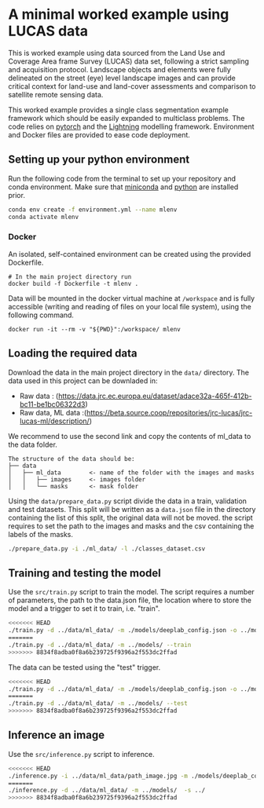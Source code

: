 # A minimal worked example using LUCAS data

This is worked example using data sourced from the Land Use and Coverage Area frame Survey (LUCAS) data set, following a strict sampling and acquisition protocol. Landscape objects and elements were fully delineated on the street (eye) level landscape images and can provide critical context for land-use and land-cover assessments and comparison to satellite remote sensing data.

This worked example provides a single class segmentation example framework which should be easily expanded to multiclass problems. The code relies on [pytorch](https://pytorch.org/) and the [Lightning](https://lightning.ai/docs/pytorch/stable/) modelling framework. Environment and Docker files are provided to ease code deployment.

## Setting up your python environment

Run the following code from the terminal to set up your repository and conda environment. 
Make sure that [miniconda](https://docs.conda.io/projects/miniconda/en/latest/miniconda-install.html) 
and [python](https://wiki.python.org/moin/BeginnersGuide/Download) are installed prior. 

```bash
conda env create -f environment.yml --name mlenv
conda activate mlenv
```

### Docker

An isolated, self-contained environment can be created using the provided Dockerfile.

```
# In the main project directory run
docker build -f Dockerfile -t mlenv .
```

Data will be mounted in the docker virtual machine at `/workspace` and is fully accessible (writing and reading of files on your local file system), using the following command.

```
docker run -it --rm -v "${PWD}":/workspace/ mlenv
```

## Loading the required data

Download the data in the main project directory in the `data/` directory. 
The data used in this project can be downladed in:

- Raw data : (https://data.jrc.ec.europa.eu/dataset/adace32a-465f-412b-bc11-be1bc06322d3)
- Raw data, ML data :(https://beta.source.coop/repositories/jrc-lucas/jrc-lucas-ml/description/)

We recommend to use the second link and copy the contents of ml_data to the data folder.

```
The structure of the data should be:
├── data                
│   ├── ml_data        <- name of the folder with the images and masks
│   │   ├── images     <- images folder
│   │   └── masks      <- mask folder
```

Using the `data/prepare_data.py` script divide the data in a train, validation and test datasets. This split will be written as a `data.json` file in the directory containing the list of this split, the original data will not be moved. the script requires to set the path to the images and masks and the csv containing the labels of the masks.

```bash
./prepare_data.py -i ./ml_data/ -l ./classes_dataset.csv
```

## Training and testing the model

Use the `src/train.py` script to train the model. The script requires a number of parameters, the path to the data.json file, the location where to store the model and a trigger to set it to train, i.e. "train".

```bash
<<<<<<< HEAD
./train.py -d ../data/ml_data/ -m ./models/deeplab_config.json -o ../models/ --train
=======
./train.py -d ../data/ml_data/ -m ../models/ --train
>>>>>>> 8834f8adba0f8a6b239725f9396a2f553dc2ffad
```
The data can be tested using the "test" trigger.

```bash
<<<<<<< HEAD
./train.py -d ../data/ml_data/ -m ./models/deeplab_config.json -o ../models/ --test
=======
./train.py -d ../data/ml_data/ -m ../models/ --test
>>>>>>> 8834f8adba0f8a6b239725f9396a2f553dc2ffad
```

## Inference an image
Use the `src/inference.py` script to inference.

```bash
<<<<<<< HEAD
./inference.py -i ../data/ml_data/path_image.jpg -m ./models/deeplab_config.json -c ../models.lst.ckpt  -o ../plots/
=======
./inference.py -d ../data/ml_data/ -m ../models/  -s ../
>>>>>>> 8834f8adba0f8a6b239725f9396a2f553dc2ffad
```

